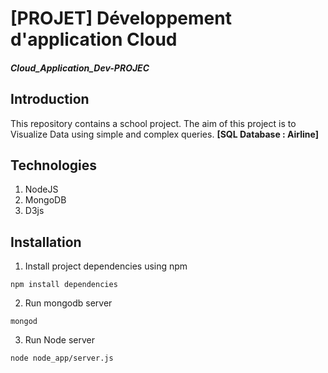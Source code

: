 # [PROJET] Développement d'application Cloud

##### Cloud_Application_Dev-PROJEC

## Introduction
This repository contains a school project.
The aim of this project is to Visualize Data using simple and complex queries.
<b>[SQL Database : Airline]</b>

## Technologies

1. NodeJS
2. MongoDB
3. D3js

## Installation

1. Install project dependencies using npm
```
npm install dependencies
```

2. Run mongodb server
```
mongod
```

3. Run Node server
```
node node_app/server.js
```
